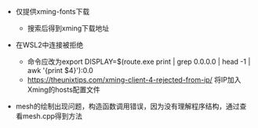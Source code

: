 * 仅提供xming-fonts下载
    * 搜索后得到xming下载地址

* 在WSL2中连接被拒绝
    * 命令应改为export DISPLAY=$(route.exe print | grep 0.0.0.0 | head -1 | awk '{print $4}'):0.0
    * https://theunixtips.com/xming-client-4-rejected-from-ip/ 将IP加入Xming的hosts配置文件

* mesh的绘制出现问题，构造函数调用错误，因为没有理解程序结构，通过查看mesh.cpp得到方法